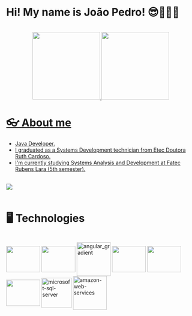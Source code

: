 # Hi! My name is João Pedro! 😎👨🏽‍💻

<br>

<div align="center">
  <a href="https://github.com/JPedro759">
  <img height="180em" src="https://github-readme-stats.vercel.app/api?username=JPedro759&show_icons=true&theme=tokyonight"/>
  <img height="180em" src="https://github-readme-stats.vercel.app/api/top-langs/?username=JPedro759&layout=compact&langs_count=7&theme=tokyonight"/>
</div>

# 👓 About me
<div>
  <ul>
    <li>Java Developer.</li>
    <li>I graduated as a Systems Development technician from Etec Doutora Ruth Cardoso.</li>
    <li>I'm currently studying Systems Analysis and Development at Fatec Rubens Lara (5th semester).</li>
  </ul>
  <br>
  <a href="https://www.linkedin.com/in/joão-pedro-melo-65678322b" target="_blank"><img src="https://img.shields.io/badge/-LinkedIn-%230077B5?style=for-the-badge&logo=linkedin&logoColor=white" target="_blank"></a>
</div>

<br>

# 🖥️ Technologies
<div style="display: inline_block">
 <br>
  <img align="center" height="70" width="90" src="https://cdn.jsdelivr.net/gh/devicons/devicon/icons/javascript/javascript-original.svg" />
  <img align="center" height="70" width="90" src="https://cdn.jsdelivr.net/gh/devicons/devicon/icons/typescript/typescript-original.svg" />
  <img align="center" height="90" width="90" alt="angular_gradient" src="https://github.com/JPedro759/JPedro759/assets/77515431/5678c171-4d02-414c-8304-c76c704e4368"> 
  <img align="center" height="70" width="90" src="https://cdn.jsdelivr.net/gh/devicons/devicon/icons/java/java-original.svg" />
  <img align="center" height="70" width="90" src="https://cdn.jsdelivr.net/gh/devicons/devicon/icons/spring/spring-original.svg" />
  <img align="center" height="70" width="90" src="https://cdn.jsdelivr.net/gh/devicons/devicon/icons/postgresql/postgresql-original.svg" />
  <img align="center" height="80" width="80" src="https://img.icons8.com/color/480/microsoft-sql-server.png" alt="microsoft-sql-server"/>
  <img align="center" height="90" width="90" src="https://img.icons8.com/color/96/amazon-web-services.png" alt="amazon-web-services"/>
</div>
